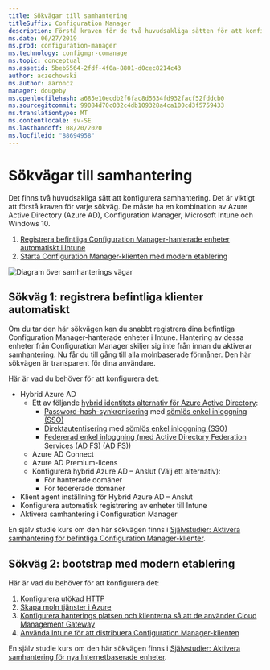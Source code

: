 ```yaml
---
title: Sökvägar till samhantering
titleSuffix: Configuration Manager
description: Förstå kraven för de två huvudsakliga sätten för att konfigurera samhantering.
ms.date: 06/27/2019
ms.prod: configuration-manager
ms.technology: configmgr-comanage
ms.topic: conceptual
ms.assetid: 5beb5564-2fdf-4f0a-8801-d0cec8214c43
author: aczechowski
ms.author: aaroncz
manager: dougeby
ms.openlocfilehash: a685e10ecdb2f6fac8d5634fd932facf52fddcb0
ms.sourcegitcommit: 99084d70c032c4db109328a4ca100cd3f5759433
ms.translationtype: MT
ms.contentlocale: sv-SE
ms.lasthandoff: 08/20/2020
ms.locfileid: "88694958"
---
```

# <a name="paths-to-co-management"></a>Sökvägar till samhantering

Det finns två huvudsakliga sätt att konfigurera samhantering. Det är viktigt att förstå kraven för varje sökväg. De måste ha en kombination av Azure Active Directory (Azure AD), Configuration Manager, Microsoft Intune och Windows 10. 

1. [Registrera befintliga Configuration Manager-hanterade enheter automatiskt i Intune](#bkmk_path1)  
2. [Starta Configuration Manager-klienten med modern etablering](#bkmk_path2)  

![Diagram över samhanterings vägar](media/co-management-paths.png)



## <a name="path-1-auto-enroll-existing-clients"></a><a name="bkmk_path1"></a> Sökväg 1: registrera befintliga klienter automatiskt

Om du tar den här sökvägen kan du snabbt registrera dina befintliga Configuration Manager-hanterade enheter i Intune. Hantering av dessa enheter från Configuration Manager skiljer sig inte från innan du aktiverar samhantering. Nu får du till gång till alla molnbaserade förmåner. Den här sökvägen är transparent för dina användare.

Här är vad du behöver för att konfigurera det:
- Hybrid Azure AD
    - Ett av följande [hybrid identitets alternativ för Azure Active Directory](/azure/active-directory/hybrid/plan-connect-user-signin):  
       - [Password-hash-synkronisering](/azure/active-directory/hybrid/plan-connect-user-signin#password-hash-synchronization) med [sömlös enkel inloggning (SSO)](/azure/active-directory/hybrid/how-to-connect-sso)
       - [Direktautentisering](/azure/active-directory/hybrid/how-to-connect-pta) med [sömlös enkel inloggning (SSO)](/azure/active-directory/hybrid/how-to-connect-sso)
       - [Federerad enkel inloggning (med Active Directory Federation Services (AD FS) (AD FS))](/azure/active-directory/hybrid/plan-connect-user-signin#federation-that-uses-a-new-or-existing-farm-with-ad-fs-in-windows-server-2012-r2)
    - Azure AD Connect
    - Azure AD Premium-licens
    - Konfigurera hybrid Azure AD – Anslut (Välj ett alternativ):
        - För hanterade domäner
        - För federerade domäner
- Klient agent inställning för Hybrid Azure AD – Anslut
- Konfigurera automatisk registrering av enheter till Intune
- Aktivera samhantering i Configuration Manager

En själv studie kurs om den här sökvägen finns i [Självstudier: Aktivera samhantering för befintliga Configuration Manager-klienter](tutorial-co-manage-clients.md).



## <a name="path-2-bootstrap-with-modern-provisioning"></a><a name="bkmk_path2"></a> Sökväg 2: bootstrap med modern etablering

Här är vad du behöver för att konfigurera det:

1. [Konfigurera utökad HTTP](../core/plan-design/hierarchy/enhanced-http.md)  
2. [Skapa moln tjänster i Azure](../core/servers/deploy/configure/azure-services-wizard.md)  
3. [Konfigurera hanterings platsen och klienterna så att de använder Cloud Management Gateway](../core/clients/manage/cmg/setup-cloud-management-gateway.md)  
4. [Använda Intune för att distribuera Configuration Manager-klienten](how-to-prepare-Win10.md)  

En själv studie kurs om den här sökvägen finns i [Självstudier: Aktivera samhantering för nya Internetbaserade enheter](tutorial-co-manage-new-devices.md).